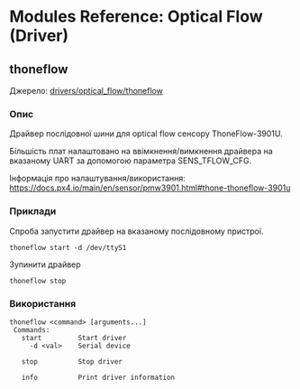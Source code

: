 # Modules Reference: Optical Flow (Driver)
## thoneflow
Джерело: [drivers/optical_flow/thoneflow](https://github.com/PX4/PX4-Autopilot/tree/main/src/drivers/optical_flow/thoneflow)


### Опис

Драйвер послідовної шини для optical flow сенсору ThoneFlow-3901U.

Більшість плат налаштовано на ввімкнення/вимкнення драйвера на вказаному UART за допомогою параметра SENS_TFLOW_CFG.

Інформація про налаштування/використання: https://docs.px4.io/main/en/sensor/pmw3901.html#thone-thoneflow-3901u

### Приклади

Спроба запустити драйвер на вказаному послідовному пристрої.
```
thoneflow start -d /dev/ttyS1
```
Зупинити драйвер
```
thoneflow stop
```

<a id="thoneflow_usage"></a>

### Використання
```
thoneflow <command> [arguments...]
 Commands:
   start         Start driver
     -d <val>    Serial device

   stop          Stop driver

   info          Print driver information
```

